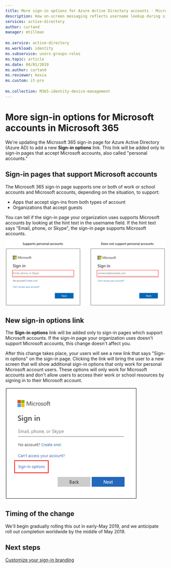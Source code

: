 ```yaml
---
title: More sign-in options for Azure Active Directory accounts - Microsoft 365 | Microsoft Docs
description: How on-screen messaging reflects username lookup during sign-in 
services: active-directory
author: curtand
manager: mtillman

ms.service: active-directory
ms.workload: identity
ms.subservice: users-groups-roles
ms.topic: article
ms.date: 04/01/2019
ms.author: curtand
ms.reviewer: kexia
ms.custom: it-pro

ms.collection: M365-identity-device-management
---
```


# More sign-in options for Microsoft accounts in Microsoft 365

We're updating the Microsoft 365 sign-in page for Azure Active Directory (Azure AD) to add a new **Sign-in options** link. This link will be added only to sign-in pages that accept Microsoft accounts, also called "personal accounts."

## Sign-in pages that support Microsoft accounts

The Microsoft 365 sign-in page supports one or both of work or school accounts and Microsoft accounts, depending on the situation, to support:

* Apps that accept sign-ins from both types of account
* Organizations that accept guests

You can tell if the sign-in page your organization uses supports Microsoft accounts by looking at the hint text in the username field. If the hint text says "Email, phone, or Skype", the sign-in page supports Microsoft accounts.

![Difference between account sign-in pages](./media/signin-options-link/ui-prompt.png)

## New sign-in options link

The **Sign-in options** link will be added only to sign-in pages which support Microsoft accounts. If the sign-in page your organization uses doesn't support Microsoft accounts, this change doesn't affect you.
  
After this change takes place, your users will see a new link that says "Sign-in options" on the sign-in page. Clicking the link will bring the user to a new screen that will show additional sign-in options that only work for personal Microsoft account users. These options will only work for Microsoft accounts and don't allow users to access their work or school resources by signing in to their Microsoft account.

![sign-in options opens choices for Microsoft accounts](./media/signin-options-link/options-link.png)

## Timing of the change

We'll begin gradually rolling this out in early-May 2019, and we anticipate roll out completion worldwide by the middle of May 2019.

## Next steps

[Customize your sign-in branding](../fundamentals/add-custom-domain.md)
